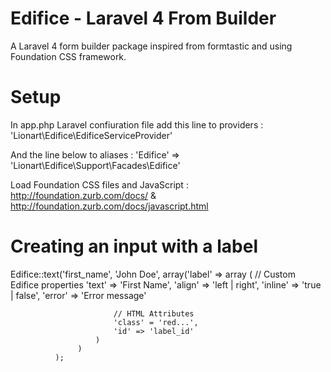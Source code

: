 Edifice - Laravel 4 From Builder
=======

A Laravel 4 form builder package inspired from formtastic and using Foundation CSS framework.


Setup
=======

In app.php Laravel confiuration file add this line to providers :
    'Lionart\Edifice\EdificeServiceProvider'

And the line below to aliases :
    'Edifice'     => 'Lionart\Edifice\Support\Facades\Edifice'

Load Foundation CSS files and JavaScript : http://foundation.zurb.com/docs/ & http://foundation.zurb.com/docs/javascript.html

Creating an input with a label
=======

Edifice::text('first_name',
              'John Doe',
              array('label' => array
                       (
                            // Custom Edifice properties
                           'text' => 'First Name',
                           'align' => 'left | right',
                           'inline' => 'true | false',
                           'error' => 'Error message'

                           // HTML Attributes
                           'class' = 'red...',
                           'id' => 'label_id'
                       )
                   )
              );